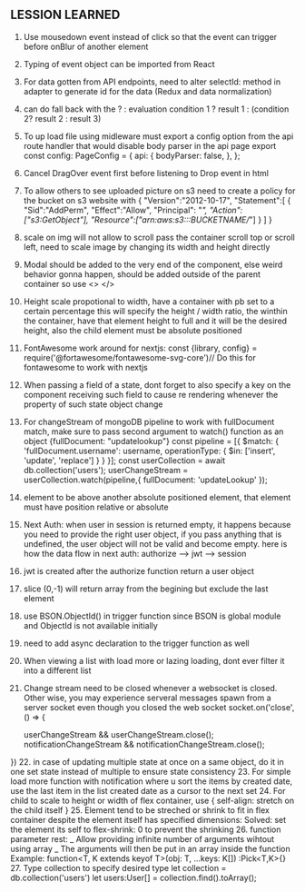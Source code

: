 ## LESSION LEARNED


1. Use mousedown event instead of click so that the event can trigger before onBlur of another element
2. Typing of event object can be imported from React
3. For data gotten from API endpoints, need to alter selectId: method in adapter to generate id for the data (Redux and data normalization)
4. can do fall back with the ? : evaluation condition 1 ? result 1 : (condition 2? result 2 : result 3)
5. To up load file using midleware must export a config option from the api route handler that would disable body parser in the api page
export const config: PageConfig = {
    api: {
        bodyParser: false,
    },
};

6. Cancel DragOver event first before listening to Drop event in html

7. To allow others to see uploaded picture on s3 need to create a policy for the bucket on s3 website with
{
  "Version":"2012-10-17",
  "Statement":[
    {
      "Sid":"AddPerm",
      "Effect":"Allow",
      "Principal": "*",
      "Action":["s3:GetObject"],
      "Resource":["arn:aws:s3:::BUCKETNAME/*"]
    }
  ]
}
8. scale on img will not allow to scroll pass the container scroll top or scroll left, need to scale image by changing its width and height directly
9. Modal should be added to the very end of the component, else weird behavior gonna happen, should be added outside of the parent container so use <> </>
10. Height scale propotional to width, have a container with pb set to a certain percentage this will specify the height /  width ratio, the winthin the container, have that element height to full and it will be the desired height, also the child element must be absolute positioned
11. FontAwesome work around for nextjs:
const {library, config} = require('@fortawesome/fontawesome-svg-core')// Do this for fontawesome to work with nextjs
12. When passing a field of a state, dont forget to also specify a key on the component receiving such field to cause re rendering whenever the property of such state object change
13. For changeStream of mongoDB pipeline to work with fullDocument match, make sure to pass second argument to watch() function as an object {fullDocument: "updatelookup"}
const pipeline = [{
          $match: {
            'fullDocument.username': username,
            operationType: {
              $in: ['insert', 'update', 'replace']
            }
          }
      }];
        const userCollection = await db.collection('users');
        userChangeStream = userCollection.watch(pipeline,{ fullDocument: 'updateLookup' });
14. element to be above another absolute positioned element, that element must have position relative or absolute
15. Next Auth: when user in session is returned empty, it happens because you need to provide the right user object, if you pass anything that is undefined, the user object will not be valid and become empty. here is how the data flow in next auth: authorize --> jwt --> session
16. jwt is created after the authorize function return a user object
17. slice (0,-1) will return array from the begining but exclude the last element
18. use BSON.ObjectId() in trigger function since BSON is global module and ObjectId is not available initially
19. need to add async declaration to the trigger function as well
20. When viewing a list with load more or lazing loading, dont ever filter it into a different list 
21. Change stream need to be closed whenever a websocket is closed. Other wise, you may experience serveral messages spawn from a server socket even though you closed the web socket
socket.on('close', () => {

      userChangeStream && userChangeStream.close();
      notificationChangeStream && notificationChangeStream.close();
    
  })
22. in case of updating multiple state at once on a same object, do it in one set state instead of multiple to ensure state consistency
23. For simple load more function with notification where u sort the items by created date, use the last item in the list created date as a cursor to the next set
24. For child to scale to height or width of flex container, use {
    self-align: stretch on the child itself
  }
25. Element tend to be streched or shrink to fit in flex container despite the element itself has specified dimensions:
Solved: set the element its self to flex-shrink: 0 to prevent the shrinking
26. function parameter rest:
_ Allow providing infinite number of arguments wihtout using array
_ The arguments will then be put in an array inside the function
Example: function<T, K extends keyof T>(obj: T, ...keys: K[]) :Pick<T,K>{}
27. Type collection to specify desired type
let collection = db.collection<User>('users')
let users:User[] = collection.find().toArray();
